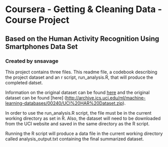 # Coursera - Getting & Cleaning Data - Course Project
## Based on the Human Activity Recognition Using Smartphones Data Set
### Created by snsavage

This project contains three files.  This readme file,
a codebook describing the project dataset and an r script, 
run_analysis.R, that will produce the completed datset.  

Information on the original dataset can be found [here](http://archive.ics.uci.edu/ml/datasets/Human+Activity+Recognition+Using+Smartphones) and the original dataset can be found 
[here] (http://archive.ics.uci.edu/ml/machine-learning-databases/00240/UCI%20HAR%20Dataset.zip).

In order to use the run_analysis.R script, the file must be in the current 
working directory as set in R.  Also, the dataset will need to be downloaded
from the UCI website and saved in the same directory as the R script. 

Running the R script will produce a data file in the current working directory
called analysis_output.txt containing the final summarized dataset.  

